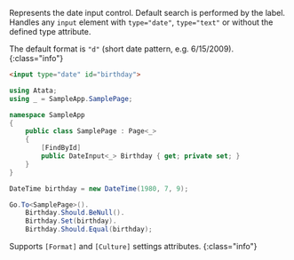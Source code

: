 Represents the date input control. Default search is performed by the label. Handles any `input` element with `type="date"`, `type="text"` or without the defined type attribute.

The default format is `"d"` (short date pattern, e.g. 6/15/2009).
{:class="info"}

```html
<input type="date" id="birthday">
```
```cs
using Atata;
using _ = SampleApp.SamplePage;

namespace SampleApp
{
    public class SamplePage : Page<_>
    {
        [FindById]
        public DateInput<_> Birthday { get; private set; }
    }
}
```
```cs
DateTime birthday = new DateTime(1980, 7, 9);

Go.To<SamplePage>().
    Birthday.Should.BeNull().
    Birthday.Set(birthday).
    Birthday.Should.Equal(birthday);
```

Supports `[Format]` and `[Culture]` settings attributes.
{:class="info"}